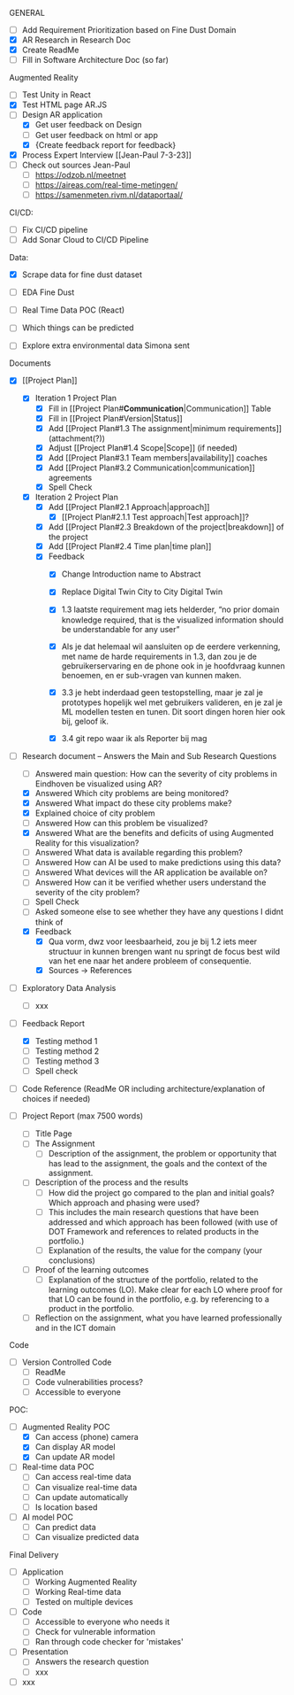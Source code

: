 GENERAL
- [ ] Add Requirement Prioritization based on Fine Dust Domain
- [x] AR Research in Research Doc
- [x] Create ReadMe
- [ ] Fill in Software Architecture Doc (so far)

Augmented Reality
- [ ] Test Unity in React
- [x] Test HTML page AR.JS
- [ ] Design AR application
	- [x] Get user feedback on Design
	- [ ] Get user feedback on html or app
	- [x] {Create feedback report for feedback}

- [x] Process Expert Interview [[Jean-Paul 7-3-23]]
- [ ] Check out sources Jean-Paul
	- [ ] https://odzob.nl/meetnet
	- [ ] https://aireas.com/real-time-metingen/
	- [ ] https://samenmeten.rivm.nl/dataportaal/

CI/CD:
- [ ] Fix CI/CD pipeline
- [ ] Add Sonar Cloud to CI/CD Pipeline

Data:
- [x] Scrape data for fine dust dataset
- [ ] EDA Fine Dust
- [ ] Real Time Data POC (React)
- [ ] Which things can be predicted
- [ ] Explore extra environmental data Simona sent



Documents
- [x] [[Project Plan]]
	- [x] Iteration 1 Project Plan
		- [x] Fill in [[Project Plan#**Communication**|Communication]] Table
		- [x] Fill in [[Project Plan#Version|Status]]
		- [x] Add [[Project Plan#1.3 The assignment|minimum requirements]] (attachment(?))
		- [x] Adjust [[Project Plan#1.4 Scope|Scope]] (if needed)
		- [x] Add [[Project Plan#3.1 Team members|availability]] coaches
		- [x] Add [[Project Plan#3.2 Communication|communication]] agreements
		- [x] Spell Check
	- [x] Iteration 2 Project Plan
		- [x] Add [[Project Plan#2.1 Approach|approach]]
			- [x] [[Project Plan#2.1.1 Test approach|Test approach]]?
		- [x] Add [[Project Plan#2.3 Breakdown of the project|breakdown]] of the project
		- [x] Add [[Project Plan#2.4 Time plan|time plan]]
		- [x] Feedback
			- [x] Change Introduction name to Abstract
			- [x] Replace Digital Twin City to City Digital Twin
			- [x] 1.3 laatste requirement mag iets helderder, “no prior domain knowledge required, that is the visualized information should be understandable for any user”
			- [x] Als je dat helemaal wil aansluiten op de eerdere verkenning, met name de harde requirements in 1.3, dan zou je de gebruikerservaring en de phone ook in je hoofdvraag kunnen benoemen, en er sub-vragen van kunnen maken.
			- [x] 3.3 je hebt inderdaad geen testopstelling, maar je zal je prototypes hopelijk wel met gebruikers valideren, en je zal je ML modellen testen en tunen. Dit soort dingen horen hier ook bij, geloof ik.
			- [x] 3.4 git repo waar ik als Reporter bij mag



- [ ] Research document – Answers the Main and Sub Research Questions
	- [ ] Answered main question: How can the severity of city problems in Eindhoven be visualized using AR?
	- [x] Answered Which city problems are being monitored?
	- [x] Answered What impact do these city problems make?
	- [x] Explained choice of city problem
	- [ ] Answered How can this problem be visualized?
	- [x] Answered What are the benefits and deficits of using Augmented Reality for this visualization?
	- [ ] Answered What data is available regarding this problem?
	- [ ] Answered How can AI be used to make predictions using this data?
	- [ ] Answered What devices will the AR application be available on?
	- [ ] Answered How can it be verified whether users understand the severity of the city problem?
	- [ ] Spell Check
	- [ ] Asked someone else to see whether they have any questions I didnt think of
	- [x] Feedback
		- [x] Qua vorm, dwz voor leesbaarheid, zou je bij 1.2 iets meer structuur in kunnen brengen want nu springt de focus best wild van het ene naar het andere probleem of consequentie.
		- [x] Sources -> References 

- [ ] Exploratory Data Analysis
	- [ ] xxx

- [ ] Feedback Report
	- [x] Testing method 1
	- [ ] Testing method 2
	- [ ] Testing method 3
	- [ ] Spell check

- [ ] Code Reference (ReadMe OR including architecture/explanation of choices if needed)

- [ ] Project Report (max 7500 words)
	- [ ] Title Page
	- [ ] The Assignment 
		- [ ] Description of the assignment, the problem or opportunity that has lead to the assignment, the goals and the context of the assignment.
	- [ ] Description of the process and the results
		- [ ] How did the project go compared to the plan and initial goals? Which approach and phasing were used?
		- [ ] This includes the main research questions that have been addressed and which approach has been followed (with use of DOT Framework and references to related products in the portfolio.)
		- [ ] Explanation of the results, the value for the company (your conclusions)
	- [ ] Proof of the learning outcomes
		- [ ] Explanation of the structure of the portfolio, related to the learning outcomes (LO). Make clear for each LO where proof for that LO can be found in the portfolio, e.g. by referencing to a product in the portfolio.
	- [ ] Reflection on the assignment, what you have learned professionally and in the ICT domain

Code
- [ ] Version Controlled Code
	- [ ] ReadMe
	- [ ] Code vulnerabilities process?
	- [ ] Accessible to everyone

POC:
- [ ] Augmented Reality POC
	- [x] Can access (phone) camera
	- [x] Can display AR model
	- [x] Can update AR model
- [ ] Real-time data POC
	- [ ] Can access real-time data
	- [ ] Can visualize real-time data
	- [ ] Can update automatically
	- [ ] Is location based
- [ ] AI model POC
	- [ ] Can predict data
	- [ ] Can visualize predicted data

Final Delivery
- [ ] Application
	- [ ] Working Augmented Reality
	- [ ] Working Real-time data
	- [ ] Tested on multiple devices
- [ ] Code
	- [ ] Accessible to everyone who needs it
	- [ ] Check for vulnerable information
	- [ ] Ran through code checker for 'mistakes'
- [ ] Presentation
	- [ ] Answers the research question
	- [ ] xxx
- [ ] xxx